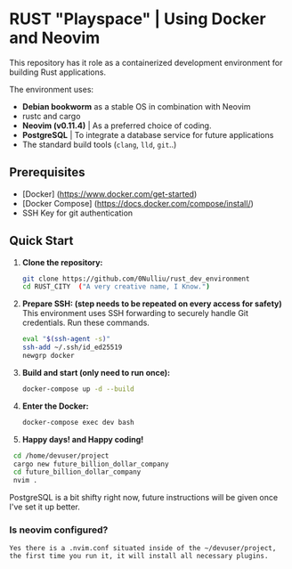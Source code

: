 # RUST "Playspace" | Using Docker and Neovim

This repository has it role as a containerized development environment for building Rust applications.

The environment uses:

- **Debian bookworm** as a stable OS in combination with Neovim
- rustc and cargo
- **Neovim (v0.11.4)** | As a preferred choice of coding.
- **PostgreSQL** | To integrate a database service for future applications
- The standard build tools (`clang`, `lld`, `git`..)

## Prerequisites 
- [Docker] (https://www.docker.com/get-started)
- [Docker Compose] (https://docs.docker.com/compose/install/)
- SSH Key for git authentication

## Quick Start
1. **Clone the repository:**
   ```bash
   git clone https://github.com/0Nulliu/rust_dev_environment
   cd RUST_CITY  ("A very creative name, I Know.")
   ```
2. **Prepare SSH: (step needs to be repeated on every access for safety)**
   This environment uses SSH forwarding to securely handle Git credentials. Run these commands.
   ```bash
   eval "$(ssh-agent -s)"
   ssh-add ~/.ssh/id_ed25519
   newgrp docker
   ```
3. **Build and start (only need to run once):**
   ```bash
   docker-compose up -d --build
   ```
4. **Enter the Docker:**
   ```bash
   docker-compose exec dev bash
   ```
5. **Happy days! and Happy coding!**
  ```bash
   cd /home/devuser/project
   cargo new future_billion_dollar_company
   cd future_billion_dollar_company
   nvim .
   ```

PostgreSQL is a bit shifty right now, future instructions will be given once I've set it up better.

### Is neovim configured?
    Yes there is a .nvim.conf situated inside of the ~/devuser/project, the first time you run it, it will install all necessary plugins.

